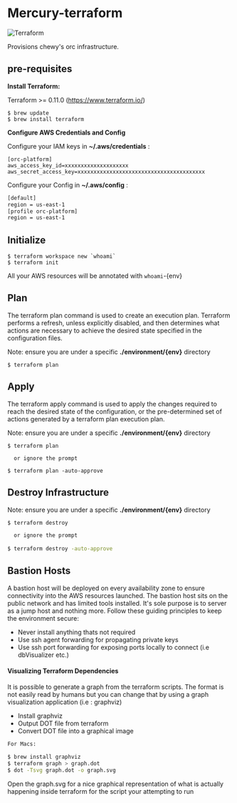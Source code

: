 # Mercury-terraform
![Terraform](https://img.shields.io/badge/Terraform-~%3E0.11.0-green.svg)

Provisions chewy's orc infrastructure.

## pre-requisites
__Install Terraform:__

Terraform >= 0.11.0 (https://www.terraform.io/) 

``` 
$ brew update
$ brew install terraform
```

__Configure AWS Credentials and Config__

Configure your IAM keys in __~/.aws/credentials__ :
```
[orc-platform]
aws_access_key_id=xxxxxxxxxxxxxxxxxxxx
aws_secret_access_key=xxxxxxxxxxxxxxxxxxxxxxxxxxxxxxxxxxxxxxxx
```
Configure your Config in __~/.aws/config__ :
```bash
[default]
region = us-east-1
[profile orc-platform]
region = us-east-1

```
## Initialize
```
$ terraform workspace new `whoami`
$ terraform init
```
All your AWS resources will be annotated with `whoami`-{env}
## Plan
The terraform plan command is used to create an execution plan. Terraform performs a refresh, unless explicitly disabled, and then determines what actions are necessary to achieve the desired state specified in the configuration files.

Note: ensure you are under a specific __./environment/{env}__ directory
```
$ terraform plan
```

## Apply
The terraform apply command is used to apply the changes required to reach the desired state of the configuration, or the pre-determined set of actions generated by a terraform plan execution plan.

Note: ensure you are under a specific __./environment/{env}__ directory
```
$ terraform plan

  or ignore the prompt
  
$ terraform plan -auto-approve 
```

## Destroy Infrastructure
Note: ensure you are under a specific __./environment/{env}__ directory

```bash
$ terraform destroy

  or ignore the prompt
  
$ terraform destroy -auto-approve 

```
## Bastion Hosts
A bastion host will be deployed on every availability zone to ensure connectivity into the AWS resources
launched. The bastion host sits on the public network and has limited tools installed. It's sole purpose
is to server as a jump host and nothing more. Follow these guiding principles to keep the environment
secure:
* Never install anything thats not required
* Use ssh agent forwarding for propagating private keys
* Use ssh port forwarding for exposing ports locally to connect (i.e dbVisualizer etc.)


#### Visualizing Terraform Dependencies
It is possible to generate a graph from the terraform scripts. The format is not easily read by humans
but you can change that by using a graph visualization application (i.e : graphviz)
* Install graphviz
* Output DOT file from terraform
* Convert DOT file into a graphical image

```bash
For Macs: 

$ brew install graphviz
$ terraform graph > graph.dot
$ dot -Tsvg graph.dot -o graph.svg
```
Open the graph.svg for a nice graphical representation of what is actually happening inside terraform for
the script your attempting to run

